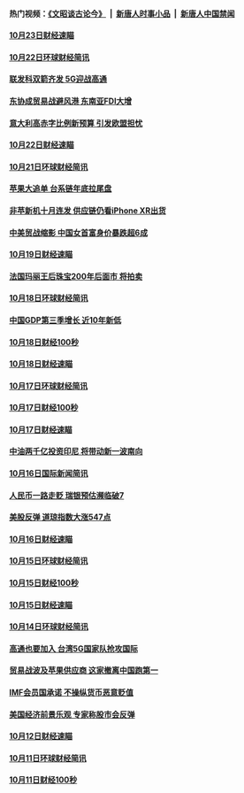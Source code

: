 #### 热门视频：[《文昭谈古论今》](https://github.com/gfw-breaker/wenzhao/blob/master/README.md?t=10241233) &nbsp;|&nbsp; [新唐人时事小品](https://github.com/gfw-breaker/ntdtv-comedy/blob/master/README.md?t=10241233) &nbsp;|&nbsp; [新唐人中国禁闻](https://github.com/gfw-breaker/ntdtv-news/blob/master/README.md?t=10241233)

#### [10月23日财经速瞄](../pages/news208/a1396523.md?t=10241233) 

#### [10月22日环球财经简讯](../pages/news208/a1396479.md?t=10241233) 

#### [联发科双箭齐发 5G迎战高通](../pages/news208/a1396463.md?t=10241233) 

#### [东协成贸易战避风港 东南亚FDI大增](../pages/news208/a1396462.md?t=10241233) 

#### [意大利高赤字比例新预算 引发欧盟担忧](../pages/news208/a1396344.md?t=10241233) 

#### [10月22日财经速瞄](../pages/news208/a1396383.md?t=10241233) 

#### [10月21日环球财经简讯](../pages/news208/a1396338.md?t=10241233) 

#### [苹果大追单 台系链年底拉尾盘](../pages/news208/a1396320.md?t=10241233) 

#### [非苹新机十月连发 供应链仍看iPhone XR出货](../pages/news208/a1396220.md?t=10241233) 

#### [中美贸战缩影 中国女首富身价暴跌超6成](../pages/news208/a1396150.md?t=10241233) 

#### [10月19日财经速瞄](../pages/news208/a1396078.md?t=10241233) 

#### [法国玛丽王后珠宝200年后面市 将拍卖](../pages/news208/a1396074.md?t=10241233) 

#### [10月18日环球财经简讯](../pages/news208/a1396037.md?t=10241233) 

#### [中国GDP第三季增长 近10年新低](../pages/news208/a1396032.md?t=10241233) 

#### [10月18日财经100秒](../pages/news208/a1396017.md?t=10241233) 

#### [10月18日财经速瞄](../pages/news208/a1395923.md?t=10241233) 

#### [10月17日环球财经简讯](../pages/news208/a1395879.md?t=10241233) 

#### [10月17日财经100秒](../pages/news208/a1395862.md?t=10241233) 

#### [10月17日财经速瞄](../pages/news208/a1395794.md?t=10241233) 

#### [中油两千亿投资印尼 将带动新一波南向](../pages/news208/a1395728.md?t=10241233) 

#### [10月16日国际新闻简讯](../pages/news208/a1395726.md?t=10241233) 

#### [人民币一路走贬 瑞银预估濒临破7](../pages/news208/a1395619.md?t=10241233) 

#### [美股反弹 道琼指数大涨547点](../pages/news208/a1395665.md?t=10241233) 

#### [10月16日财经速瞄](../pages/news208/a1395646.md?t=10241233) 

#### [10月15日环球财经简讯](../pages/news208/a1395588.md?t=10241233) 

#### [10月15日财经100秒](../pages/news208/a1395569.md?t=10241233) 

#### [10月15日财经速瞄](../pages/news208/a1395499.md?t=10241233) 

#### [10月14日环球财经简讯](../pages/news208/a1395446.md?t=10241233) 

#### [高通也要加入 台湾5G国家队抢攻国际](../pages/news208/a1395415.md?t=10241233) 

#### [贸易战波及苹果供应商 这家撤离中国跑第一](../pages/news208/a1395254.md?t=10241233) 

#### [IMF会员国承诺  不操纵货币恶意贬值](../pages/news208/a1395274.md?t=10241233) 

#### [美国经济前景乐观 专家称股市会反弹](../pages/news208/a1395159.md?t=10241233) 

#### [10月12日财经速瞄](../pages/news208/a1395177.md?t=10241233) 

#### [10月11日环球财经简讯](../pages/news208/a1395122.md?t=10241233) 

#### [10月11日财经100秒](../pages/news208/a1395097.md?t=10241233) 

